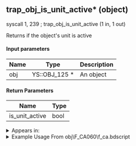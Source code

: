 ## trap_obj_is_unit_active* (object)

syscall 1, 239 ; trap_obj_is_unit_active (1 in, 1 out)

Returns if the object's unit is active

#### Input parameters
| Name | Type | Description
|------|------|------------
| obj   | YS::OBJ_125 *   | An object


#### Return Parameters
| Name | Type
|------|-----
| is_unit_active   | bool   


<details>
	<summary>Appears in:</summary>
| filename | Entity (obj)
|----------|-------------
| obj\F_CA060\f_ca.bdscript       | ((F) ??? (CA))          
| obj\F_CA060_MEDAL\f_ca.bdscript       | ((F) ??? - Attackable floor? (MEDAL) (CA))          
| obj\F_TR080\tr_w.bdscript       | ((F) Light cycle’s wall (TR))          
| obj\F_TR090\tr_w.bdscript       | ((F) Light cycle’s wall 2 (TR))          
| obj\F_TR100\tr_w.bdscript       | ((F) Light cycle’s wall 3 (single panel) (TR))          
| obj\F_TR110\tr_b.bdscript       | ((F) Light cycle’s columns (5) (TR))          
| obj\F_TR120\tr_b.bdscript       | ((F) Light cycle’s columns (3) (TR))          
| obj\F_TR130\tr_b.bdscript       | ((F) Light cycle’s columns (1) (TR))          

</details>

<details>
	<summary>Example Usage From obj\F_CA060\f_ca.bdscript</summary>
L143:
 pushFromFSp 0
 syscall 1, 239 ; trap_obj_is_unit_active (1 in, 1 out)
 dup 
 jz L160
 pushFromFSp 0
 fetchValue 24
 pushImm 0
 sub 
 eqz 
 eqzv
</details>

